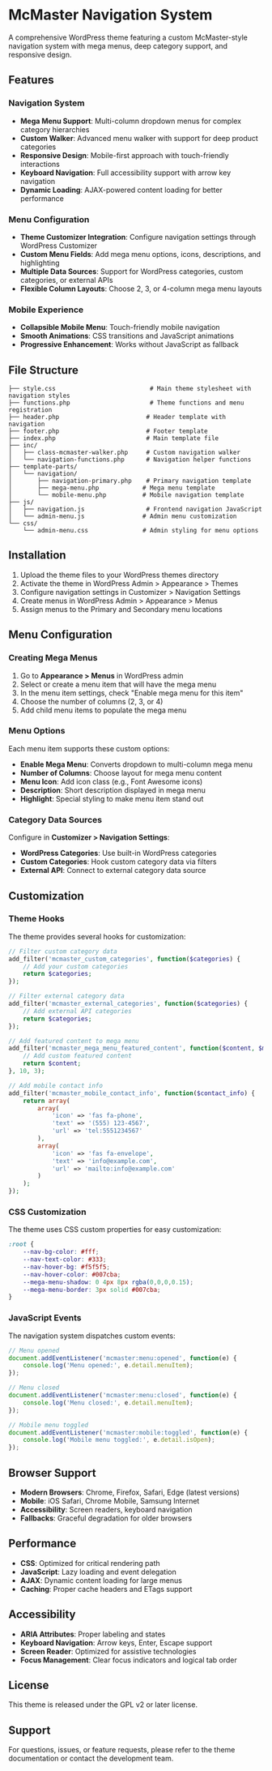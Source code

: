 # McMaster Navigation System

A comprehensive WordPress theme featuring a custom McMaster-style navigation system with mega menus, deep category support, and responsive design.

## Features

### Navigation System
- **Mega Menu Support**: Multi-column dropdown menus for complex category hierarchies
- **Custom Walker**: Advanced menu walker with support for deep product categories
- **Responsive Design**: Mobile-first approach with touch-friendly interactions
- **Keyboard Navigation**: Full accessibility support with arrow key navigation
- **Dynamic Loading**: AJAX-powered content loading for better performance

### Menu Configuration
- **Theme Customizer Integration**: Configure navigation settings through WordPress Customizer
- **Custom Menu Fields**: Add mega menu options, icons, descriptions, and highlighting
- **Multiple Data Sources**: Support for WordPress categories, custom categories, or external APIs
- **Flexible Column Layouts**: Choose 2, 3, or 4-column mega menu layouts

### Mobile Experience
- **Collapsible Mobile Menu**: Touch-friendly mobile navigation
- **Smooth Animations**: CSS transitions and JavaScript animations
- **Progressive Enhancement**: Works without JavaScript as fallback

## File Structure

```
├── style.css                          # Main theme stylesheet with navigation styles
├── functions.php                      # Theme functions and menu registration
├── header.php                        # Header template with navigation
├── footer.php                        # Footer template
├── index.php                         # Main template file
├── inc/
│   ├── class-mcmaster-walker.php     # Custom navigation walker
│   └── navigation-functions.php      # Navigation helper functions
├── template-parts/
│   └── navigation/
│       ├── navigation-primary.php    # Primary navigation template
│       ├── mega-menu.php            # Mega menu template
│       └── mobile-menu.php          # Mobile navigation template
├── js/
│   ├── navigation.js                 # Frontend navigation JavaScript
│   └── admin-menu.js                # Admin menu customization
└── css/
    └── admin-menu.css               # Admin styling for menu options
```

## Installation

1. Upload the theme files to your WordPress themes directory
2. Activate the theme in WordPress Admin > Appearance > Themes
3. Configure navigation settings in Customizer > Navigation Settings
4. Create menus in WordPress Admin > Appearance > Menus
5. Assign menus to the Primary and Secondary menu locations

## Menu Configuration

### Creating Mega Menus

1. Go to **Appearance > Menus** in WordPress admin
2. Select or create a menu item that will have the mega menu
3. In the menu item settings, check "Enable mega menu for this item"
4. Choose the number of columns (2, 3, or 4)
5. Add child menu items to populate the mega menu

### Menu Options

Each menu item supports these custom options:

- **Enable Mega Menu**: Converts dropdown to multi-column mega menu
- **Number of Columns**: Choose layout for mega menu content
- **Menu Icon**: Add icon class (e.g., Font Awesome icons)
- **Description**: Short description displayed in mega menu
- **Highlight**: Special styling to make menu item stand out

### Category Data Sources

Configure in **Customizer > Navigation Settings**:

- **WordPress Categories**: Use built-in WordPress categories
- **Custom Categories**: Hook custom category data via filters
- **External API**: Connect to external category data source

## Customization

### Theme Hooks

The theme provides several hooks for customization:

```php
// Filter custom category data
add_filter('mcmaster_custom_categories', function($categories) {
    // Add your custom categories
    return $categories;
});

// Filter external category data
add_filter('mcmaster_external_categories', function($categories) {
    // Add external API categories
    return $categories;
});

// Add featured content to mega menu
add_filter('mcmaster_mega_menu_featured_content', function($content, $menu_item, $category_id) {
    // Add custom featured content
    return $content;
}, 10, 3);

// Add mobile contact info
add_filter('mcmaster_mobile_contact_info', function($contact_info) {
    return array(
        array(
            'icon' => 'fas fa-phone',
            'text' => '(555) 123-4567',
            'url' => 'tel:5551234567'
        ),
        array(
            'icon' => 'fas fa-envelope',
            'text' => 'info@example.com',
            'url' => 'mailto:info@example.com'
        )
    );
});
```

### CSS Customization

The theme uses CSS custom properties for easy customization:

```css
:root {
    --nav-bg-color: #fff;
    --nav-text-color: #333;
    --nav-hover-bg: #f5f5f5;
    --nav-hover-color: #007cba;
    --mega-menu-shadow: 0 4px 8px rgba(0,0,0,0.15);
    --mega-menu-border: 3px solid #007cba;
}
```

### JavaScript Events

The navigation system dispatches custom events:

```javascript
// Menu opened
document.addEventListener('mcmaster:menu:opened', function(e) {
    console.log('Menu opened:', e.detail.menuItem);
});

// Menu closed
document.addEventListener('mcmaster:menu:closed', function(e) {
    console.log('Menu closed:', e.detail.menuItem);
});

// Mobile menu toggled
document.addEventListener('mcmaster:mobile:toggled', function(e) {
    console.log('Mobile menu toggled:', e.detail.isOpen);
});
```

## Browser Support

- **Modern Browsers**: Chrome, Firefox, Safari, Edge (latest versions)
- **Mobile**: iOS Safari, Chrome Mobile, Samsung Internet
- **Accessibility**: Screen readers, keyboard navigation
- **Fallbacks**: Graceful degradation for older browsers

## Performance

- **CSS**: Optimized for critical rendering path
- **JavaScript**: Lazy loading and event delegation
- **AJAX**: Dynamic content loading for large menus
- **Caching**: Proper cache headers and ETags support

## Accessibility

- **ARIA Attributes**: Proper labeling and states
- **Keyboard Navigation**: Arrow keys, Enter, Escape support
- **Screen Reader**: Optimized for assistive technologies
- **Focus Management**: Clear focus indicators and logical tab order

## License

This theme is released under the GPL v2 or later license.

## Support

For questions, issues, or feature requests, please refer to the theme documentation or contact the development team.